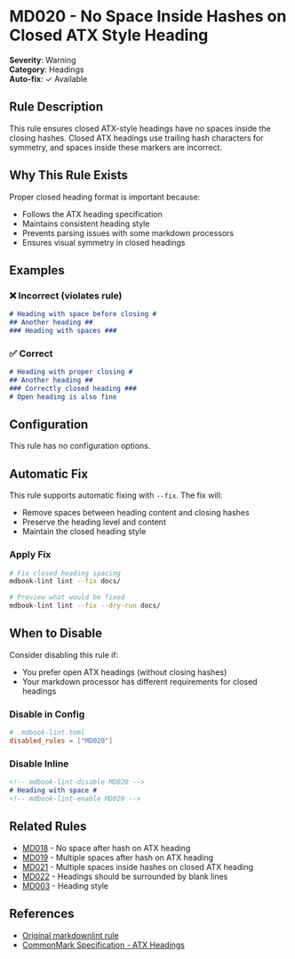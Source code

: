 # MD020 - No Space Inside Hashes on Closed ATX Style Heading

**Severity**: Warning  
**Category**: Headings  
**Auto-fix**: ✓ Available

## Rule Description

This rule ensures closed ATX-style headings have no spaces inside the closing hashes. Closed ATX headings use trailing hash characters for symmetry, and spaces inside these markers are incorrect.

## Why This Rule Exists

Proper closed heading format is important because:
- Follows the ATX heading specification
- Maintains consistent heading style
- Prevents parsing issues with some markdown processors
- Ensures visual symmetry in closed headings

## Examples

### ❌ Incorrect (violates rule)

```markdown
# Heading with space before closing #
## Another heading ##  
### Heading with spaces ### 
```

### ✅ Correct

```markdown
# Heading with proper closing #
## Another heading ##
### Correctly closed heading ###
# Open heading is also fine
```

## Configuration

This rule has no configuration options.

## Automatic Fix

This rule supports automatic fixing with `--fix`. The fix will:
- Remove spaces between heading content and closing hashes
- Preserve the heading level and content
- Maintain the closed heading style

### Apply Fix

```bash
# Fix closed heading spacing
mdbook-lint lint --fix docs/

# Preview what would be fixed
mdbook-lint lint --fix --dry-run docs/
```

## When to Disable

Consider disabling this rule if:
- You prefer open ATX headings (without closing hashes)
- Your markdown processor has different requirements for closed headings

### Disable in Config

```toml
# .mdbook-lint.toml
disabled_rules = ["MD020"]
```

### Disable Inline

```markdown
<!-- mdbook-lint-disable MD020 -->
# Heading with space # 
<!-- mdbook-lint-enable MD020 -->
```

## Related Rules

- [MD018](./md018.html) - No space after hash on ATX heading
- [MD019](./md019.html) - Multiple spaces after hash on ATX heading
- [MD021](./md021.html) - Multiple spaces inside hashes on closed ATX heading
- [MD022](./md022.html) - Headings should be surrounded by blank lines
- [MD003](./md003.html) - Heading style

## References

- [Original markdownlint rule](https://github.com/DavidAnson/markdownlint/blob/main/doc/Rules.md#md020)
- [CommonMark Specification - ATX Headings](https://spec.commonmark.org/0.30/#atx-headings)